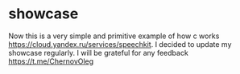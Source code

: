 # showcase
Now this is a very simple and primitive example of how c works https://cloud.yandex.ru/services/speechkit.
I decided to update my showcase regularly.
I will be grateful for any feedback https://t.me/ChernovOleg
